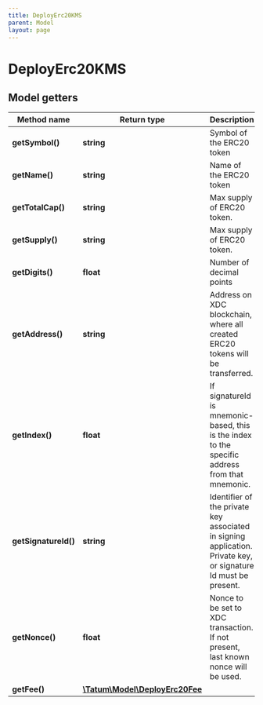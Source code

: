 ```yaml
---
title: DeployErc20KMS
parent: Model
layout: page
---
```


# DeployErc20KMS

## Model getters

Method name | Return type | Description | Notes
------------ | ------------- | ------------- | -------------
**getSymbol()** | **string** | Symbol of the ERC20 token | ex.: `ERC_SYMBOL`
**getName()** | **string** | Name of the ERC20 token | ex.: `MyERC20`
**getTotalCap()** | **string** | Max supply of ERC20 token. | ex.: `10000000` [optional]
**getSupply()** | **string** | Max supply of ERC20 token. | ex.: `10000000`
**getDigits()** | **float** | Number of decimal points | ex.: `18`
**getAddress()** | **string** | Address on XDC blockchain, where all created ERC20 tokens will be transferred. | ex.: `xdca0Ca9FF38Bad06eBe64f0fDfF279cAE35129F5C6`
**getIndex()** | **float** | If signatureId is mnemonic-based, this is the index to the specific address from that mnemonic. | ex.: `null` [optional]
**getSignatureId()** | **string** | Identifier of the private key associated in signing application. Private key, or signature Id must be present. | ex.: `26d3883e-4e17-48b3-a0ee-09a3e484ac83`
**getNonce()** | **float** | Nonce to be set to XDC transaction. If not present, last known nonce will be used. | ex.: `null` [optional]
**getFee()** | [**\Tatum\Model\DeployErc20Fee**](../DeployErc20Fee) |  | ex.: `null` [optional]

